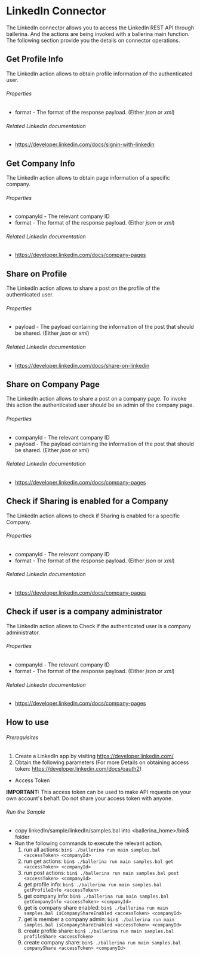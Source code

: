# LinkedIn Connector
  The LinkedIn connector allows you to access the LinkedIn REST API through ballerina. And the actions are being invoked
  with a ballerina main function. The following section provide you the details on connector operations.

## Get Profile Info
  The LinkedIn action allows to obtain profile information of the authenticated user.

###### Properties
  * format - The format of the response payload. (Either _json_ or _xml_)

###### Related LinkedIn documentation
  * <https://developer.linkedin.com/docs/signin-with-linkedin>

## Get Company Info
 The LinkedIn action allows to obtain page information of a specific company.

###### Properties
  * companyId - The relevant company ID
  * format - The format of the response payload. (Either _json_ or _xml_)

###### Related LinkedIn documentation
  * <https://developer.linkedin.com/docs/company-pages>

## Share on Profile
 The LinkedIn action allows to share a post on the profile of the authenticated user.

###### Properties
  * payload - The payload containing the information of the post that should be shared. (Either _json_ or _xml_)

###### Related LinkedIn documentation
  * <https://developer.linkedin.com/docs/share-on-linkedin>

## Share on Company Page
  The LinkedIn action allows to share a post on a company page. To invoke this action the authenticated user should be an admin of the company page.

###### Properties
  * companyId - The relevant company ID
  * payload - The payload containing the information of the post that should be shared. (Either _json_ or _xml_)

###### Related LinkedIn documentation
  * <https://developer.linkedin.com/docs/company-pages>

## Check if Sharing is enabled for a Company
  The LinkedIn action allows to check if Sharing is enabled for a specific Company.

###### Properties
  * companyId - The relevant company ID
  * format - The format of the response payload. (Either _json_ or _xml_)

###### Related LinkedIn documentation
  * <https://developer.linkedin.com/docs/company-pages>

## Check if user is a company administrator
  The LinkedIn action allows to Check if the authenticated user is a company administrator.

###### Properties
  * companyId - The relevant company ID
  * format - The format of the response payload. (Either _json_ or _xml_)

###### Related LinkedIn documentation
  * <https://developer.linkedin.com/docs/company-pages>


## How to use

###### Prerequisites
1. Create a LinkedIn app by visiting <https://developer.linkedin.com/>
2. Obtain the following parameters  (For more Details on obtaining access token: <https://developer.linkedin.com/docs/oauth2>)
  * Access Token

   **IMPORTANT:** This access token can be used to make API requests on your own account's behalf. Do not share your access token with anyone.

###### Run the Sample
- copy linkedIn/sample/linkedIn/samples.bal into <ballerina_home>/bin$ folder
- Run the following commands to execute the relevant action.
  1. run all actions:
  `bin$ ./ballerina run main samples.bal <accessToken> <companyId>`
  2. run get actions:
  `bin$ ./ballerina run main samples.bal get <accessToken> <companyId>`
  3. run post actions:
  `bin$ ./ballerina run main samples.bal post <accessToken> <companyId>`
  4. get profile info:
  `bin$ ./ballerina run main samples.bal getProfileInfo <accessToken>`
  5. get company info:
  `bin$ ./ballerina run main samples.bal getCompanyInfo <accessToken> <companyId>`
  6. get is company share enabled:
  `bin$ ./ballerina run main samples.bal isCompanyShareEnabled <accessToken> <companyId>`
  7. get is member a company admin:
  `bin$ ./ballerina run main samples.bal isCompanyShareEnabled <accessToken> <companyId>`
  8. create profile share:
  `bin$ ./ballerina run main samples.bal profileShare <accessToken>`
  9. create company share:
  `bin$ ./ballerina run main samples.bal companyShare <accessToken> <companyId>`

